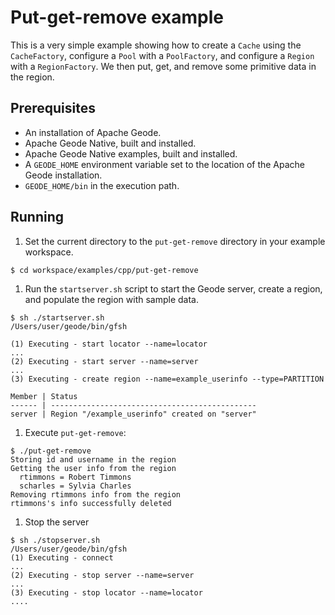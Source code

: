# Put-get-remove example
This is a very simple example showing how to create a `Cache` using the `CacheFactory`,
configure a `Pool` with a `PoolFactory`, and configure a `Region` with a `RegionFactory`.
We then put, get, and remove some primitive data in the region.

## Prerequisites
* An installation of Apache Geode.
* Apache Geode Native, built and installed.
* Apache Geode Native examples, built and installed.
* A `GEODE_HOME` environment variable set to the location of the Apache Geode installation.
* `GEODE_HOME/bin` in the execution path.

## Running
1. Set the current directory to the `put-get-remove` directory in your example workspace.

  ```
  $ cd workspace/examples/cpp/put-get-remove
  ```

1. Run the `startserver.sh` script to start the Geode server, create a region, and populate the region with sample data.

  ```
  $ sh ./startserver.sh
  /Users/user/geode/bin/gfsh

  (1) Executing - start locator --name=locator
  ...
  (2) Executing - start server --name=server
  ...
(3) Executing - create region --name=example_userinfo --type=PARTITION

  Member | Status
  ------ | ----------------------------------------------
  server | Region "/example_userinfo" created on "server"
  ```

1. Execute `put-get-remove`:

  ```
  $ ./put-get-remove
  Storing id and username in the region
  Getting the user info from the region
    rtimmons = Robert Timmons
    scharles = Sylvia Charles
  Removing rtimmons info from the region
  rtimmons's info successfully deleted
  ```

1. Stop the server

  ```
  $ sh ./stopserver.sh
  /Users/user/geode/bin/gfsh
  (1) Executing - connect
  ...
  (2) Executing - stop server --name=server
  ...
  (3) Executing - stop locator --name=locator
  ....
  ```
